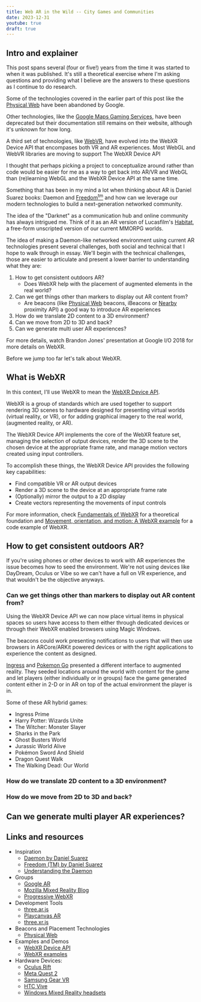 ```yaml
---
title: Web AR in the Wild -- City Games and Communities
date: 2023-12-31
youtube: true
draft: true
---
```


## Intro and explainer

This post spans several (four or five!) years from the time it was started to when it was published. It's still a theoretical exercise where I'm asking questions and providing what I believe are the answers to these questions as I continue to do research.

Some of the technologies covered in the earlier part of this post like the [Physical Web](https://google.github.io/physical-web/) have been abandoned by Google.

Other technologies, like the [Google Maps Gaming Services](https://developers.google.com/maps/documentation/gaming), have been deprecated but their documentation still remains on their website, although it's unknown for how long.

A third set of technologies, like [WebVR](https://webvr.info/), have evolved into the WebXR Device API that encompases both VR and AR experiences. Most WebGL and WebVR libraries are moving to support The WebXR Device API

I thought that perhaps picking a project to conceptualize around rather than code would be easier for me as a way to get back into AR/VR and WebGL than (re)learning WebGL and the WebXR Device API at the same time.

Something that has been in my mind a lot when thinking about AR is Daniel Suarez books: Daemon and [Freedom<sup>tm</sup>](https://www.wikiwand.com/en/Freedom%E2%84%A2) and how can we leverage our modern technologies to build a next-generation networked community.

The idea of the "Darknet" as a communication hub and online community has always intrigued me. Think of it as an AR version of Lucasfilm's [Habitat](https://www.wikiwand.com/en/Habitat_(video_game)), a free-form unscripted version of our current MMORPG worlds.

The idea of making a Daemon-like networked environment using current AR technologies present several challenges, both social and technical that I hope to walk through in essay. We'll begin with the technical challenges, those are easier to articulate and present a lower barrier to understanding what they are:

1. How to get consistent outdoors AR?
    * Does WebXR help with the placement of augmented elements in the real world?
2. Can we get things other than markers to display out AR content from?
    * Are beacons (like [Physical Web](https://google.github.io/physical-web/) beacons, iBeacons or [Nearby](https://developers.google.com/nearby/) proximity API) a good way to introduce AR experiences
3. How do we translate 2D content to a 3D environment?
4. Can we move from 2D to 3D and back?
5. Can we generate multi user AR experiences?

For more details, watch Brandon Jones' presentation at Google I/O 2018 for more details on WebXR.

<lite-youtube videoid="1t1gBVykneA"></lite-youtube>

Before we jump too far let's talk about WebXR.

## What is WebXR

In this context, I'll use WebXR to mean the [WebXR Device API](https://immersive-web.github.io/webxr-reference/webxr-device-api/).

WebXR is a group of standards which are used together to support rendering 3D scenes to hardware designed for presenting virtual worlds (virtual reality, or VR), or for adding graphical imagery to the real world, (augmented reality, or AR).

The WebXR Device API implements the core of the WebXR feature set, managing the selection of output devices, render the 3D scene to the chosen device at the appropriate frame rate, and manage motion vectors created using input controllers.

To accomplish these things, the WebXR Device API provides the following key capabilities:

* Find compatible VR or AR output devices
* Render a 3D scene to the device at an appropriate frame rate
* (Optionally) mirror the output to a 2D display
* Create vectors representing the movements of input controls

For more information, check [Fundamentals of WebXR](https://developer.mozilla.org/en-US/docs/Web/API/WebXR_Device_API/Fundamentals) for a theoretical foundation and [Movement, orientation, and motion: A WebXR example](https://developer.mozilla.org/en-US/docs/Web/API/WebXR_Device_API/Movement_and_motion) for a code example of WebXR.

## How to get consistent outdoors AR?

If you're using phones or other devices to work with AR experiences the issue becomes how to seed the environment. We're not using devices like DayDream, Oculus or Vibe so we can't have a full on VR experience, and that wouldn't be the objective anyways.

### Can we get things other than markers to display out AR content from?

Using the WebXR Device API we can now place virtual items in physical spaces so users have access to them either through dedicated devices or through their WebXR enabled browsers using Magic Windows.

The beacons could work presenting notifications to users that will then use browsers in ARCore/ARKit powered devices or with the right applications to experience the content as designed.

[Ingress](https://ingress.fandom.com/wiki/Ingress) and [Pokemon Go](https://en.wikipedia.org/wiki/Pok%C3%A9mon_Go) presented a different interface to augmented reality. They seeded locations around the world with content for the game and let players (either individually or in groups) face the game generated content either in 2-D or in AR on top of the actual environment the player is in.

Some of these AR hybrid games:

* Ingress Prime
* Harry Potter: Wizards Unite
* The Witcher: Monster Slayer
* Sharks in the Park
* Ghost Busters World
* Jurassic World Alive
* Pokémon Sword And Shield
* Dragon Quest Walk
* The Walking Dead: Our World

### How do we translate 2D content to a 3D environment?

### How do we move from 2D to 3D and back?

## Can we generate multi player AR experiences?

## Links and resources

* Inspiration
  * [Daemon by Daniel Suarez](https://amzn.to/2Kr6SCp)
  * [Freedom (TM) by Daniel Suarez](https://amzn.to/2Kf2RF7)
  * [Understanding the Daemon](https://web.archive.org/web/20211205205841/https://www.faz.net/aktuell/feuilleton/medien/english-version-understanding-the-daemon-1621404.html?printPagedArticle=true#pageIndex_0)
* Groups
  * [Google AR](https://github.com/google-ar)
  * [Mozilla Mixed Reality Blog](https://blog.mozvr.com/)
  * [Progressive WebXR](https://blog.mozvr.com/progressive-webxr-ar-store/)
* Development Tools
  * [three.ar.js](https://github.com/google-ar/three.ar.js)
  * [Playcanvas AR](https://github.com/playcanvas/playcanvas-ar)
  * [three.xr.js](https://github.com/mozilla/three.xr.js/)
* Beacons and Placement Technologies
  * [Physical Web](https://google.github.io/physical-web/)
* Examples and Demos
  * [WebXR Device API](https://www.w3.org/TR/webxr/)
  * [WebXR examples](https://immersive-web.github.io/webxr-samples/)
* Hardware Devices:
  * [Oculus Rift](https://www.oculus.com/rift-s/)
  * [Meta Quest 2](https://en.wikipedia.org/wiki/Quest_2)
  * [Samsung Gear VR](http://www.samsung.com/global/galaxy/gear-vr/)
  * [HTC Vive](https://www.htcvive.com/)
  * [Windows Mixed Reality headsets](https://developer.microsoft.com/en-us/windows/mixed-reality)
